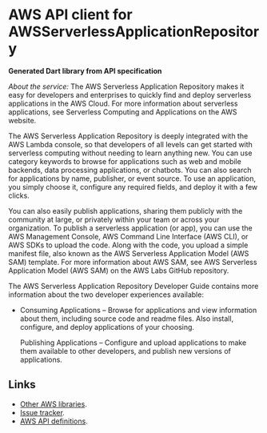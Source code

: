 # AWS API client for AWSServerlessApplicationRepository

**Generated Dart library from API specification**

*About the service:*
The AWS Serverless Application Repository makes it easy for developers and
enterprises to quickly find
and deploy serverless applications in the AWS Cloud. For more information
about serverless applications,
see Serverless Computing and Applications on the AWS website.

The AWS Serverless Application Repository is deeply integrated with the AWS
Lambda console, so that developers of
all levels can get started with serverless computing without needing to
learn anything new. You can use category
keywords to browse for applications such as web and mobile backends, data
processing applications, or chatbots.
You can also search for applications by name, publisher, or event source. To
use an application, you simply choose it,
configure any required fields, and deploy it with a few clicks.

You can also easily publish applications, sharing them publicly with the
community at large, or privately
within your team or across your organization. To publish a serverless
application (or app), you can use the
AWS Management Console, AWS Command Line Interface (AWS CLI), or AWS SDKs to
upload the code. Along with the
code, you upload a simple manifest file, also known as the AWS Serverless
Application Model (AWS SAM) template.
For more information about AWS SAM, see AWS Serverless Application Model
(AWS SAM) on the AWS Labs
GitHub repository.

The AWS Serverless Application Repository Developer Guide contains more
information about the two developer
experiences available:

<ul>

<li>

Consuming Applications – Browse for applications and view information about
them, including
source code and readme files. Also install, configure, and deploy
applications of your choosing.


Publishing Applications – Configure and upload applications to make them
available to other
developers, and publish new versions of applications.

</li>

</ul>

## Links

- [Other AWS libraries](https://github.com/agilord/aws_client/tree/master/generated).
- [Issue tracker](https://github.com/agilord/aws_client/issues).
- [AWS API definitions](https://github.com/aws/aws-sdk-js/tree/master/apis).
